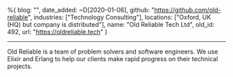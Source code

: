 %{
  blog: "",
  date_added: ~D[2020-01-06],
  github: "https://github.com/old-reliable",
  industries: ["Technology Consulting"],
  locations: ["Oxford, UK (HQ) but company is distributed"],
  name: "Old Reliable Tech Ltd",
  old_id: 492,
  url: "https://oldreliable.tech"
}

---

Old Reliable is a team of problem solvers and software engineers. We use Elixir and Erlang to help our clients make rapid progress on their technical projects.
